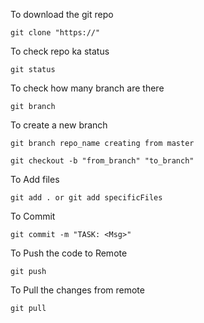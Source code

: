 To download the git repo

	git clone "https://"

To check repo ka status

	git status

To check how many branch are there

	git branch 

To create a new branch 

	git branch repo_name creating from master

	git checkout -b "from_branch" "to_branch"

To Add files
	
	git add . or git add specificFiles

To Commit 

	git commit -m "TASK: <Msg>"

To Push the code to Remote
	
	git push

To Pull the changes from remote

	git pull


